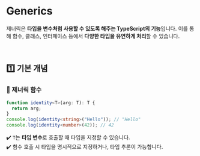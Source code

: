 # Generics
제너릭은 **타입을 변수처럼 사용할 수 있도록 해주는 TypeScript의 기능**입니다. 이를 통해 함수, 클래스, 인터페이스 등에서 **다양한 타입을 유연하게 처리**할 수 있습니다.

<br>

## 1️⃣ 기본 개념
### 🔹 제너릭 함수
```ts
function identity<T>(arg: T): T {
  return arg;
}
console.log(identity<string>("Hello")); // "Hello"
console.log(identity<number>(42)); // 42
```
✔️ `T`는 **타입 변수**로 호출할 때 타입을 지정할 수 있습니다.  
✔️ 함수 호출 시 타입을 명시적으로 지정하거나, 타입 추론이 가능합니다.

